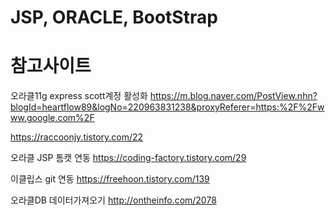 # JSP, ORACLE, BootStrap
# 참고사이트
오라클11g express scott계정 활성화
https://m.blog.naver.com/PostView.nhn?blogId=heartflow89&logNo=220963831238&proxyReferer=https:%2F%2Fwww.google.com%2F

https://raccoonjy.tistory.com/22

오라클 JSP 톰캣 연동
https://coding-factory.tistory.com/29

이클립스 git 연동
https://freehoon.tistory.com/139

오라클DB 데이터가져오기
http://ontheinfo.com/2078
